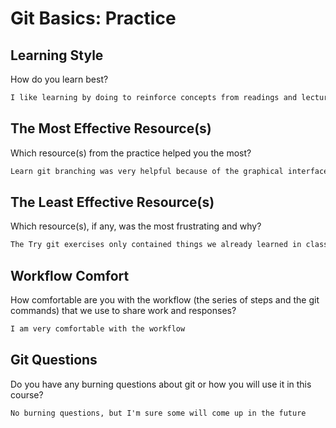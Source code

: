 # Git Basics: Practice

## Learning Style

How do you learn best?

```md
I like learning by doing to reinforce concepts from readings and lectures
```

## The Most Effective Resource(s)

Which resource(s) from the practice helped you the most?

```md
Learn git branching was very helpful because of the graphical interface and hands-on excercises.
```

## The Least Effective Resource(s)

Which resource(s), if any, was the most frustrating and why?

```md
The Try git exercises only contained things we already learned in class
```

## Workflow Comfort

How comfortable are you with the workflow (the series of steps and the git
commands) that we use to share work and responses?

```md
I am very comfortable with the workflow
```

## Git Questions

Do you have any burning questions about git or how you will use it in this
course?

```md
No burning questions, but I'm sure some will come up in the future
```
